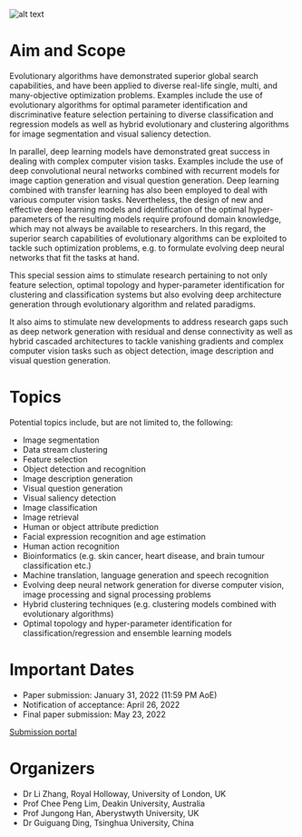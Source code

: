 ![alt text](https://wcci2022.org/wp-content/uploads/2020/07/WCCI2022-padua-logo.png)

# Aim and Scope

Evolutionary algorithms have demonstrated superior global search capabilities, and have been applied to diverse real-life single, multi, and many-objective optimization problems. Examples include the use of evolutionary algorithms for optimal parameter identification and discriminative feature selection pertaining to diverse classification and regression models as well as hybrid evolutionary and clustering algorithms for image segmentation and visual saliency detection.

In parallel, deep learning models have demonstrated great success in dealing with complex computer vision tasks. Examples include the use of deep convolutional neural networks combined with recurrent models for image caption generation and visual question generation. Deep learning combined with transfer learning has also been employed to deal with various computer vision tasks. Nevertheless, the design of new and effective deep learning models and identification of the optimal hyper-parameters of the resulting models require profound domain knowledge, which may not always be available to researchers. In this regard, the superior search capabilities of evolutionary algorithms can be exploited to tackle such optimization problems, e.g. to formulate evolving deep neural networks that fit the tasks at hand.

This special session aims to stimulate research pertaining to not only feature selection, optimal topology and hyper-parameter identification for clustering and classification systems but also evolving deep architecture generation through evolutionary algorithm and related paradigms. 

It also aims to stimulate new developments to address research gaps such as deep network generation with residual and dense connectivity as well as hybrid cascaded architectures to tackle vanishing gradients and complex computer vision tasks such as object detection, image description and visual question generation.

# Topics

Potential topics include, but are not limited to, the following:

-	Image segmentation 
-	Data stream clustering
-	Feature selection
-	Object detection and recognition
-	Image description generation
-	Visual question generation
-	Visual saliency detection
-	Image classification
-	Image retrieval 
-	Human or object attribute prediction
-	Facial expression recognition and age estimation
-	Human action recognition
-	Bioinformatics (e.g. skin cancer, heart disease, and brain tumour classification etc.)
-	Machine translation, language generation and speech recognition
-	Evolving deep neural network generation for diverse computer vision, image processing and signal processing problems
-	Hybrid clustering techniques (e.g. clustering models combined with evolutionary algorithms)
-	Optimal topology and hyper-parameter identification for classification/regression and ensemble learning models

# Important Dates

-	Paper submission: January 31, 2022 (11:59 PM AoE)
-	Notification of acceptance: April 26, 2022
-	Final paper submission: May 23, 2022

[Submission portal](https://wcci2022.org/submission/)

# Organizers

- Dr Li Zhang, Royal Holloway, University of London, UK
- Prof Chee Peng Lim, Deakin University, Australia
- Prof Jungong Han, Aberystwyth University, UK
- Dr Guiguang Ding, Tsinghua University, China

